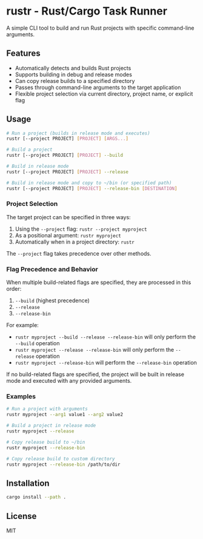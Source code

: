 # rustr - Rust/Cargo Task Runner

A simple CLI tool to build and run Rust projects with specific command-line arguments.

## Features

- Automatically detects and builds Rust projects
- Supports building in debug and release modes
- Can copy release builds to a specified directory
- Passes through command-line arguments to the target application
- Flexible project selection via current directory, project name, or explicit flag

## Usage

```bash
# Run a project (builds in release mode and executes)
rustr [--project PROJECT] [PROJECT] [ARGS...]

# Build a project
rustr [--project PROJECT] [PROJECT] --build

# Build in release mode
rustr [--project PROJECT] [PROJECT] --release

# Build in release mode and copy to ~/bin (or specified path)
rustr [--project PROJECT] [PROJECT] --release-bin [DESTINATION]
```

### Project Selection

The target project can be specified in three ways:
1. Using the `--project` flag: `rustr --project myproject`
2. As a positional argument: `rustr myproject`
3. Automatically when in a project directory: `rustr`

The `--project` flag takes precedence over other methods.

### Flag Precedence and Behavior

When multiple build-related flags are specified, they are processed in this order:
1. `--build` (highest precedence)
2. `--release`
3. `--release-bin`

For example:
- `rustr myproject --build --release --release-bin` will only perform the `--build` operation
- `rustr myproject --release --release-bin` will only perform the `--release` operation
- `rustr myproject --release-bin` will perform the `--release-bin` operation

If no build-related flags are specified, the project will be built in release mode and executed with any provided arguments.

### Examples

```bash
# Run a project with arguments
rustr myproject --arg1 value1 --arg2 value2

# Build a project in release mode
rustr myproject --release

# Copy release build to ~/bin
rustr myproject --release-bin

# Copy release build to custom directory
rustr myproject --release-bin /path/to/dir
```

## Installation

```bash
cargo install --path .
```

## License

MIT